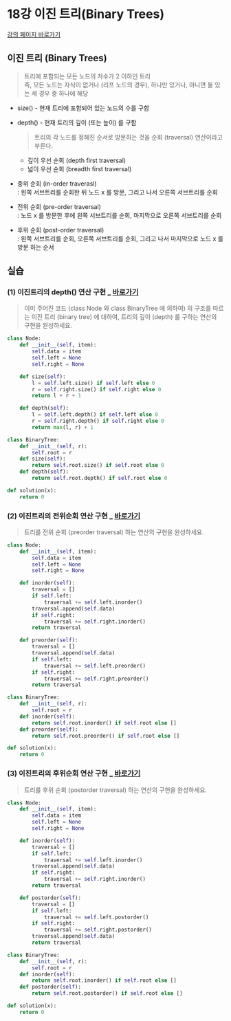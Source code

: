 # 18강 이진 트리(Binary Trees)

[강의 페이지 바로가기](https://school.programmers.co.kr/learn/courses/57/lessons/13863)

## 이진 트리 (Binary Trees)

> 트리에 포함되는 모든 노드의 차수가 2 이하인 트리  
> 즉, 모든 노드는 자식이 없거나 (리프 노드의 경우), 하나만 있거나, 아니면 둘 있는 세 경우 중 하나에 해당

- size() - 현재 트리에 포함되어 있는 노드의 수를 구함
- depth() - 현재 트리의 깊이 (또는 높이) 를 구함

  > 트리의 각 노드를 정해진 순서로 방문하는 것을 순회 (traversal) 연산이라고 부른다.

  - 깊이 우선 순회 (depth first traversal)
  - 넓이 우선 순회 (breadth first traversal)

- 중위 순회 (in-order traverasl)  
  : 왼쪽 서브트리를 순회한 뒤 노드 x 를 방문, 그리고 나서 오른쪽 서브트리를 순회
- 전위 순회 (pre-order traversal)  
  : 노드 x 를 방문한 후에 왼쪽 서브트리를 순회, 마지막으로 오른쪽 서브트리를 순회
- 후위 순회 (post-order traversal)  
  : 왼쪽 서브트리를 순회, 오른쪽 서브트리를 순회, 그리고 나서 마지막으로 노드 x 를 방문
  하는 순서

## 실습

### (1) 이진트리의 depth() 연산 구현 \_ [바로가기](https://school.programmers.co.kr/learn/courses/57/lessons/13793)

> 이미 주어진 코드 (class Node 와 class BinaryTree 에 의하여) 의 구조를 따르는 이진 트리 (binary tree) 에 대하여, 트리의 깊이 (depth) 를 구하는 연산의 구현을 완성하세요.

```python
class Node:
    def __init__(self, item):
        self.data = item
        self.left = None
        self.right = None

    def size(self):
        l = self.left.size() if self.left else 0
        r = self.right.size() if self.right else 0
        return l + r + 1

    def depth(self):
        l = self.left.depth() if self.left else 0
        r = self.right.depth() if self.right else 0
        return max(l, r) + 1

class BinaryTree:
    def __init__(self, r):
        self.root = r
    def size(self):
        return self.root.size() if self.root else 0
    def depth(self):
        return self.root.depth() if self.root else 0

def solution(x):
    return 0
```

### (2) 이진트리의 전위순회 연산 구현 \_ [바로가기](https://school.programmers.co.kr/learn/courses/57/lessons/13794)

> 트리를 전위 순회 (preorder traversal) 하는 연산의 구현을 완성하세요.

```python
class Node:
    def __init__(self, item):
        self.data = item
        self.left = None
        self.right = None

    def inorder(self):
        traversal = []
        if self.left:
            traversal += self.left.inorder()
        traversal.append(self.data)
        if self.right:
            traversal += self.right.inorder()
        return traversal

    def preorder(self):
        traversal = []
        traversal.append(self.data)
        if self.left:
            traversal += self.left.preorder()
        if self.right:
            traversal += self.right.preorder()
        return traversal

class BinaryTree:
    def __init__(self, r):
        self.root = r
    def inorder(self):
        return self.root.inorder() if self.root else []
    def preorder(self):
        return self.root.preorder() if self.root else []

def solution(x):
    return 0
```

### (3) 이진트리의 후위순회 연산 구현 \_ [바로가기](https://school.programmers.co.kr/learn/courses/57/lessons/13795)

> 트리를 후위 순회 (postorder traversal) 하는 연산의 구현을 완성하세요.

```python
class Node:
    def __init__(self, item):
        self.data = item
        self.left = None
        self.right = None

    def inorder(self):
        traversal = []
        if self.left:
            traversal += self.left.inorder()
        traversal.append(self.data)
        if self.right:
            traversal += self.right.inorder()
        return traversal

    def postorder(self):
        traversal = []
        if self.left:
            traversal += self.left.postorder()
        if self.right:
            traversal += self.right.postorder()
        traversal.append(self.data)
        return traversal

class BinaryTree:
    def __init__(self, r):
        self.root = r
    def inorder(self):
        return self.root.inorder() if self.root else []
    def postorder(self):
        return self.root.postorder() if self.root else []

def solution(x):
    return 0
```
